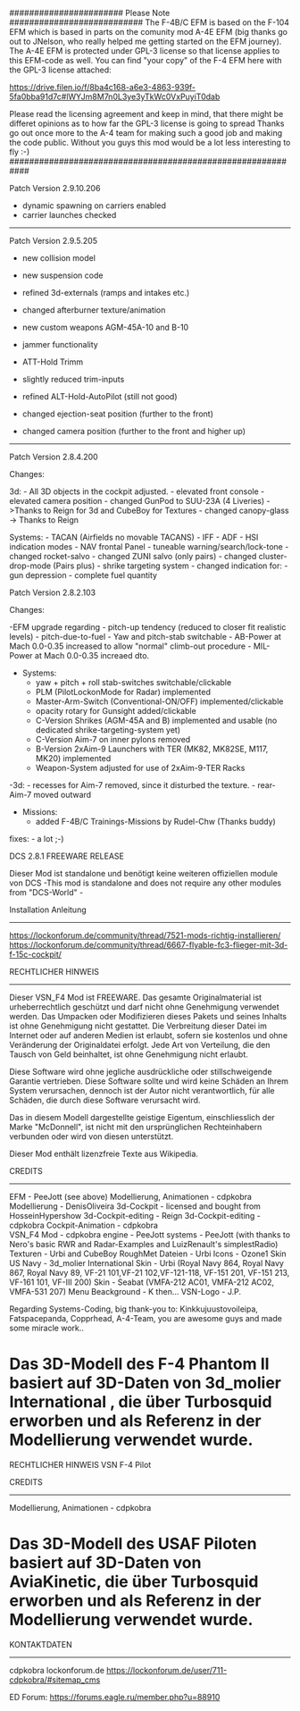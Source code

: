 ####################### Please Note ###########################
The F-4B/C EFM is based on the F-104 EFM which is based in parts on the comunity mod A-4E EFM (big thanks go out to JNelson, who really helped me 
getting started on the EFM journey). The A-4E EFM is protected under GPL-3 license so that license applies to this EFM-code as well. You can find "your copy" of the 
F-4 EFM here with the GPL-3 license attached: 

https://drive.filen.io/f/8ba4c168-a6e3-4863-939f-5fa0bba91d7c#lWYJm8M7n0L3ye3yTkWc0VxPuyiT0dab

Please read the licensing agreement and keep in mind, that there might be differet opinions as to how far the GPL-3 license is going to spread
Thanks go out once more to the A-4 team for making such a good job and making the code public. Without you guys this mod would be a lot less
interesting to fly :-)
############################################################

Patch Version 2.9.10.206

- dynamic spawning on carriers enabled
- carrier launches checked
---------------------------------------------------------------------------------------------------
Patch Version 2.9.5.205

- new collision model 
- new suspension code 
- refined 3d-externals (ramps and intakes etc.)
- changed afterburner texture/animation
- new custom weapons AGM-45A-10 and B-10 

- jammer functionality 

- ATT-Hold Trimm 
- slightly reduced trim-inputs
- refined ALT-Hold-AutoPilot (still not good)
- changed ejection-seat position (further to the front)
- changed camera position (further to the front and higher up)
--------------------------------------------------------------------------------------------------------


Patch Version 2.8.4.200

Changes:

3d:
	- All 3D objects in the cockpit adjusted.
	- elevated front console
	- elevated camera position
	- changed GunPod to SUU-23A (4 Liveries) ->Thanks to Reign for 3d and CubeBoy for Textures
	- changed canopy-glass -> Thanks to Reign

Systems:
	- TACAN (Airfields no movable TACANS)
	- IFF
	- ADF
	- HSI indication modes
	- NAV frontal Panel
	- tuneable warning/search/lock-tone
	- changed rocket-salvo
	- changed ZUNI salvo (only pairs)
	- changed cluster-drop-mode (Pairs plus)
	- shrike targeting system
	- changed indication for:
			- gun depression
			- complete fuel quantity

Patch Version 2.8.2.103

Changes:

-EFM upgrade regarding 
	- pitch-up tendency (reduced to closer fit realistic levels)
	- pitch-due-to-fuel
	- Yaw and pitch-stab switchable
	- AB-Power at Mach 0.0-0.35 increased to allow "normal" climb-out procedure
	- MIL-Power at Mach 0.0-0.35 increaed dto.
- Systems:
	- yaw + pitch + roll stab-switches switchable/clickable
	- PLM (PilotLockonMode for Radar) implemented
	- Master-Arm-Switch (Conventional-ON/OFF) implemented/clickable
	- opacity rotary for Gunsight added/clickable
	- C-Version Shrikes (AGM-45A and B) implemented and usable 
	(no dedicated shrike-targeting-system yet)
	- C-Version Aim-7 on inner pylons removed
	- B-Version 2xAim-9 Launchers with TER (MK82, MK82SE, M117, MK20)
	implemented
	- Weapon-System adjusted for use of 2xAim-9-TER Racks 

-3d:
	- recesses for Aim-7 removed, since it disturbed the texture.
	- rear-Aim-7 moved outward

- Missions:	
	- added F-4B/C Trainings-Missions by Rudel-Chw (Thanks buddy)

fixes:
	- a lot ;-)

DCS 2.8.1 FREEWARE RELEASE

Dieser Mod ist standalone und benötigt keine weiteren offiziellen module von DCS
-This mod is standalone and does not require any other modules from "DCS-World" -

Installation Anleitung
**********************
https://lockonforum.de/community/thread/7521-mods-richtig-installieren/
https://lockonforum.de/community/thread/6667-flyable-fc3-flieger-mit-3d-f-15c-cockpit/


RECHTLICHER HINWEIS
*******************
Dieser VSN_F4 Mod ist FREEWARE.
Das gesamte Originalmaterial ist urheberrechtlich geschützt und darf nicht ohne Genehmigung verwendet werden.
Das Umpacken oder Modifizieren dieses Pakets und seines Inhalts ist ohne Genehmigung nicht gestattet.
Die Verbreitung dieser Datei im Internet oder auf anderen Medien ist erlaubt, sofern sie kostenlos und ohne Veränderung der Originaldatei erfolgt.
Jede Art von Verteilung, die den Tausch von Geld beinhaltet, ist ohne Genehmigung nicht erlaubt.

Diese Software wird ohne jegliche ausdrückliche oder stillschweigende Garantie vertrieben. 
Diese Software sollte und wird keine Schäden an Ihrem System verursachen, dennoch ist der Autor nicht verantwortlich, für alle Schäden, die durch diese Software verursacht wird.

Das in diesem Modell dargestellte geistige Eigentum, einschliesslich der Marke "McDonnell", ist nicht mit den ursprünglichen Rechteinhabern verbunden oder wird von diesen unterstützt.

Dieser Mod enthält lizenzfreie Texte aus Wikipedia.

CREDITS
*******
EFM						                    - PeeJott (see above)
Modellierung, Animationen 				- cdpkobra
Modellierung					            - DenisOliveira
3d-Cockpit					              - licensed and bought from HosseinHypershow
3d-Cockpit-editing					      - Reign
3d-Cockpit-editing					      - cdpkobra
Cockpit-Animation					        - cdpkobra	
VSN_F4 Mod					              - cdpkobra
engine						                - PeeJott
systems						                - PeeJott (with thanks to Nero's basic RWR and Radar-Examples and LuizRenault's simplestRadio)
Texturen						              - Urbi and CubeBoy
RoughMet Dateien 					        - Urbi
Icons 						                - Ozone1
Skin US Navy					            - 3d_molier International
Skin						                  - Urbi (Royal Navy 864, Royal Navy 867, Royal Navy 89, VF-21 101,VF-21 102,VF-121-118, VF-151 201, VF-151 213, VF-161 101, VF-III 200)
Skin  						                - Seabat (VMFA-212 AC01, VMFA-212 AC02, VMFA-531 207)
Menu Beackground					        - K then...
VSN-Logo						              - J.P.

Regarding Systems-Coding, big thank-you to: Kinkkujuustovoileipa, Fatspacepanda, Copprhead, A-4-Team, you are awesome guys and made some miracle work..

Das 3D-Modell des F-4 Phantom II basiert auf 3D-Daten von 3d_molier International , die über Turbosquid erworben und als Referenz in der Modellierung verwendet wurde.
===========================================================================================
RECHTLICHER HINWEIS  VSN F-4 Pilot

CREDITS
*******
Modellierung, Animationen 		- cdpkobra

Das 3D-Modell des USAF Piloten basiert auf 3D-Daten von AviaKinetic, die über Turbosquid erworben und als Referenz in der Modellierung verwendet wurde.
===========================================================================================

KONTAKTDATEN
************

cdpkobra
lockonforum.de
https://lockonforum.de/user/711-cdpkobra/#sitemap_cms

ED Forum:
https://forums.eagle.ru/member.php?u=88910

